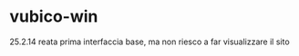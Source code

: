 vubico-win
==========
25.2.14
reata prima interfaccia base, ma non riesco a far visualizzare il sito
